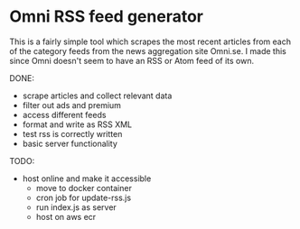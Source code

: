 # Omni RSS feed generator

This is a fairly simple tool which scrapes the most recent articles from each of the category feeds from the news aggregation site Omni.se.
I made this since Omni doesn't seem to have an RSS or Atom feed of its own.

DONE:

- scrape articles and collect relevant data
- filter out ads and premium
- access different feeds
- format and write as RSS XML
- test rss is correctly written
- basic server functionality

TODO:

- host online and make it accessible
  - move to docker container
  - cron job for update-rss.js
  - run index.js as server
  - host on aws ecr
